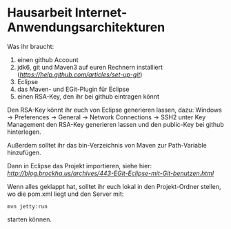 **Hausarbeit Internet-Anwendungsarchitekturen**
===============================================

Was ihr braucht:

1. einen github Account
2. jdk6, git und Maven3 auf euren Rechnern installiert (*https://help.github.com/articles/set-up-git*)
3. Eclipse
4. das Maven- und EGit-Plugin für Eclipse
5. einen RSA-Key, den ihr bei github eintragen könnt

Den RSA-Key könnt ihr euch von Eclipse generieren lassen, dazu:
Windows -> Preferences -> General -> Network Connections -> SSH2
unter Key Management den RSA-Key generieren lassen und den public-Key bei github hinterlegen.

Außerdem solltet ihr das bin-Verzeichnis von Maven zur Path-Variable hinzufügen.

Dann in Eclipse das Projekt importieren, siehe hier:
*http://blog.brockha.us/archives/443-EGit-Eclipse-mit-Git-benutzen.html*

Wenn alles geklappt hat, solltet ihr euch lokal in den Projekt-Ordner stellen, wo die pom.xml liegt und den Server mit:

`mvn jetty:run`

starten können.